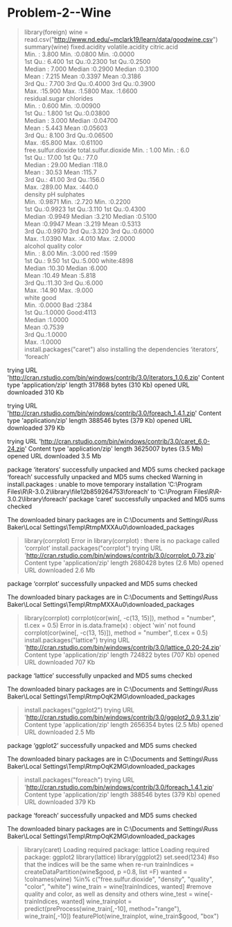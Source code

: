 Problem-2--Wine
===============
> library(foreign)
> wine = read.csv("http://www.nd.edu/~mclark19/learn/data/goodwine.csv")
> summary(wine)
 fixed.acidity    volatile.acidity  citric.acid    
 Min.   : 3.800   Min.   :0.0800   Min.   :0.0000  
 1st Qu.: 6.400   1st Qu.:0.2300   1st Qu.:0.2500  
 Median : 7.000   Median :0.2900   Median :0.3100  
 Mean   : 7.215   Mean   :0.3397   Mean   :0.3186  
 3rd Qu.: 7.700   3rd Qu.:0.4000   3rd Qu.:0.3900  
 Max.   :15.900   Max.   :1.5800   Max.   :1.6600  
 residual.sugar     chlorides      
 Min.   : 0.600   Min.   :0.00900  
 1st Qu.: 1.800   1st Qu.:0.03800  
 Median : 3.000   Median :0.04700  
 Mean   : 5.443   Mean   :0.05603  
 3rd Qu.: 8.100   3rd Qu.:0.06500  
 Max.   :65.800   Max.   :0.61100  
 free.sulfur.dioxide total.sulfur.dioxide
 Min.   :  1.00      Min.   :  6.0       
 1st Qu.: 17.00      1st Qu.: 77.0       
 Median : 29.00      Median :118.0       
 Mean   : 30.53      Mean   :115.7       
 3rd Qu.: 41.00      3rd Qu.:156.0       
 Max.   :289.00      Max.   :440.0       
    density             pH          sulphates     
 Min.   :0.9871   Min.   :2.720   Min.   :0.2200  
 1st Qu.:0.9923   1st Qu.:3.110   1st Qu.:0.4300  
 Median :0.9949   Median :3.210   Median :0.5100  
 Mean   :0.9947   Mean   :3.219   Mean   :0.5313  
 3rd Qu.:0.9970   3rd Qu.:3.320   3rd Qu.:0.6000  
 Max.   :1.0390   Max.   :4.010   Max.   :2.0000  
    alcohol         quality        color     
 Min.   : 8.00   Min.   :3.000   red  :1599  
 1st Qu.: 9.50   1st Qu.:5.000   white:4898  
 Median :10.30   Median :6.000               
 Mean   :10.49   Mean   :5.818               
 3rd Qu.:11.30   3rd Qu.:6.000               
 Max.   :14.90   Max.   :9.000               
     white          good     
 Min.   :0.0000   Bad :2384  
 1st Qu.:1.0000   Good:4113  
 Median :1.0000              
 Mean   :0.7539              
 3rd Qu.:1.0000              
 Max.   :1.0000              
> install.packages("caret")
also installing the dependencies ‘iterators’, ‘foreach’

trying URL 'http://cran.rstudio.com/bin/windows/contrib/3.0/iterators_1.0.6.zip'
Content type 'application/zip' length 317868 bytes (310 Kb)
opened URL
downloaded 310 Kb

trying URL 'http://cran.rstudio.com/bin/windows/contrib/3.0/foreach_1.4.1.zip'
Content type 'application/zip' length 388546 bytes (379 Kb)
opened URL
downloaded 379 Kb

trying URL 'http://cran.rstudio.com/bin/windows/contrib/3.0/caret_6.0-24.zip'
Content type 'application/zip' length 3625007 bytes (3.5 Mb)
opened URL
downloaded 3.5 Mb

package ‘iterators’ successfully unpacked and MD5 sums checked
package ‘foreach’ successfully unpacked and MD5 sums checked
Warning in install.packages :
  unable to move temporary installation ‘C:\Program Files\R\R-3.0.2\library\file12b859264753\foreach’ to ‘C:\Program Files\R\R-3.0.2\library\foreach’
package ‘caret’ successfully unpacked and MD5 sums checked

The downloaded binary packages are in
	C:\Documents and Settings\Russ Baker\Local Settings\Temp\RtmpMXXAu0\downloaded_packages

> library(corrplot)
Error in library(corrplot) : there is no package called ‘corrplot’
> install.packages("corrplot")
trying URL 'http://cran.rstudio.com/bin/windows/contrib/3.0/corrplot_0.73.zip'
Content type 'application/zip' length 2680428 bytes (2.6 Mb)
opened URL
downloaded 2.6 Mb

package ‘corrplot’ successfully unpacked and MD5 sums checked

The downloaded binary packages are in
	C:\Documents and Settings\Russ Baker\Local Settings\Temp\RtmpMXXAu0\downloaded_packages
> library(corrplot)
> corrplot(cor(win[, -c(13, 15)]), method = "number", tl.cex = 0.5)
Error in is.data.frame(x) : object 'win' not found
> corrplot(cor(wine[, -c(13, 15)]), method = "number", tl.cex = 0.5)
> install.packages("lattice")
trying URL 'http://cran.rstudio.com/bin/windows/contrib/3.0/lattice_0.20-24.zip'
Content type 'application/zip' length 724822 bytes (707 Kb)
opened URL
downloaded 707 Kb

package ‘lattice’ successfully unpacked and MD5 sums checked

The downloaded binary packages are in
	C:\Documents and Settings\Russ Baker\Local Settings\Temp\RtmpOqK2MG\downloaded_packages
> install.packages("ggplot2")
trying URL 'http://cran.rstudio.com/bin/windows/contrib/3.0/ggplot2_0.9.3.1.zip'
Content type 'application/zip' length 2656354 bytes (2.5 Mb)
opened URL
downloaded 2.5 Mb

package ‘ggplot2’ successfully unpacked and MD5 sums checked

The downloaded binary packages are in
	C:\Documents and Settings\Russ Baker\Local Settings\Temp\RtmpOqK2MG\downloaded_packages
> install.packages("foreach")
trying URL 'http://cran.rstudio.com/bin/windows/contrib/3.0/foreach_1.4.1.zip'
Content type 'application/zip' length 388546 bytes (379 Kb)
opened URL
downloaded 379 Kb

package ‘foreach’ successfully unpacked and MD5 sums checked

The downloaded binary packages are in
	C:\Documents and Settings\Russ Baker\Local Settings\Temp\RtmpOqK2MG\downloaded_packages
> library(caret)
Loading required package: lattice
Loading required package: ggplot2
> library(lattice)
> library(ggplot2)
> set.seed(1234)
> #so that the indices will be the same when re-run
> trainIndices = createDataPartition(wine$good, p =0.8, list =F)
> wanted = !colnames(wine) %in% c("free.sulfur.dioxide", "density", "quality", "color", "white")
> wine_train = wine[trainIndices, wanted] #remove quality and color, as well as density and others
> wine_test = wine[-trainIndices, wanted]
> wine_trainplot = predict(preProcess(wine_train[,-10], method="range"), wine_train[,-10])
> featurePlot(wine_trainplot, wine_train$good, "box")

